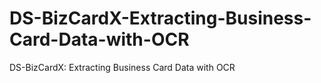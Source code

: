 # DS-BizCardX-Extracting-Business-Card-Data-with-OCR
DS-BizCardX: Extracting Business Card Data with OCR
